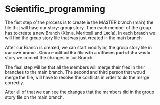 # Scientific_programming

The first step of the process is to create in the MASTER branch (main) the file that will have our story: group story.
Then each member of the group has to create a new Branch (Xènia, Meritxell and Lucía). In each branch we will find the group story file that was just created in the main branch. 

After our Branch is created, we can start modifying the group story file in our own branch. Once modified the file with a different part of the whole story we commit the changes in our Branch.

The final step will be that all the members will merge their files in their branches to the main branch. The second and third person that would merge the file, will have to resolve the conflicts in order to do the merge correctly.

After all of that we can see the changes that the members did in the group story file on the main branch.

